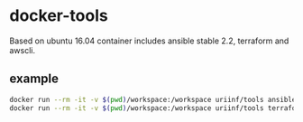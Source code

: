 # docker-tools
Based on ubuntu 16.04 container includes ansible stable 2.2, terraform and awscli.  

## example
```bash
docker run --rm -it -v $(pwd)/workspace:/workspace uriinf/tools ansible-playbook -i /workspace/hosts /workspace/play.yml
docker run --rm -it -v $(pwd)/workspace:/workspace uriinf/tools terraform plan
 ```
